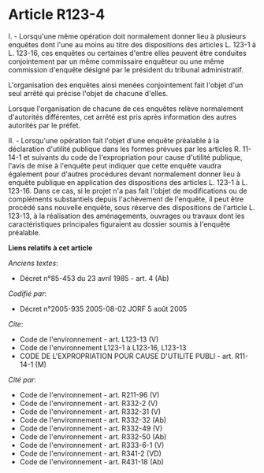# Article R123-4

I. - Lorsqu'une même opération doit normalement donner lieu à plusieurs enquêtes dont l'une au moins au titre des
dispositions des articles L. 123-1 à L. 123-16, ces enquêtes ou certaines d'entre elles peuvent être conduites conjointement
par un même commissaire enquêteur ou une même commission d'enquête désigné par le président du tribunal administratif.

L'organisation des enquêtes ainsi menées conjointement fait l'objet d'un seul arrêté qui précise l'objet de chacune d'elles.

Lorsque l'organisation de chacune de ces enquêtes relève normalement d'autorités différentes, cet arrêté est pris après
information des autres autorités par le préfet.

II. - Lorsqu'une opération fait l'objet d'une enquête préalable à la déclaration d'utilité publique dans les formes prévues
par les articles R. 11-14-1 et suivants du code de l'expropriation pour cause d'utilité publique, l'avis de mise à l'enquête
peut indiquer que cette enquête vaudra également pour d'autres procédures devant normalement donner lieu à enquête publique
en application des dispositions des articles L. 123-1 à L. 123-16. Dans ce cas, si le projet n'a pas fait l'objet de
modifications ou de compléments substantiels depuis l'achèvement de l'enquête, il peut être procédé sans nouvelle enquête,
sous réserve des dispositions de l'article L. 123-13, à la réalisation des aménagements, ouvrages ou travaux dont les
caractéristiques principales figuraient au dossier soumis à l'enquête préalable.

**Liens relatifs à cet article**

_Anciens textes_:

  - Décret n°85-453 du 23 avril 1985 - art. 4 (Ab)

_Codifié par_:

  - Décret n°2005-935 2005-08-02 JORF 5 août 2005

_Cite_:

  - Code de l'environnement - art. L123-13 (V)
  - Code de l'environnement L123-1 à L123-16, L123-13
  - CODE DE L'EXPROPRIATION POUR CAUSE D'UTILITE PUBLI - art. R11-14-1 (M)

_Cité par_:

  - Code de l'environnement - art. R211-96 (V)
  - Code de l'environnement - art. R332-2 (V)
  - Code de l'environnement - art. R332-31 (V)
  - Code de l'environnement - art. R332-32 (Ab)
  - Code de l'environnement - art. R332-49 (V)
  - Code de l'environnement - art. R332-50 (Ab)
  - Code de l'environnement - art. R333-6-1 (V)
  - Code de l'environnement - art. R341-2 (VD)
  - Code de l'environnement - art. R431-18 (Ab)
